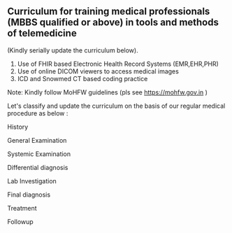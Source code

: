 ## Curriculum for training medical professionals (MBBS qualified or above) in tools and methods of telemedicine


(Kindly serially update the curriculum below).
1. Use of FHIR based Electronic Health Record Systems (EMR,EHR,PHR)
2. Use of online DICOM viewers to access medical images
3. ICD and Snowmed CT based coding practice

Note: Kindly follow MoHFW guidelines (pls see https://mohfw.gov.in )

Let's classify and update the curriculum on the basis of our regular medical procedure as below : 

History 



General Examination



Systemic Examination



Differential diagnosis



Lab Investigation



Final diagnosis



Treatment 



Followup





